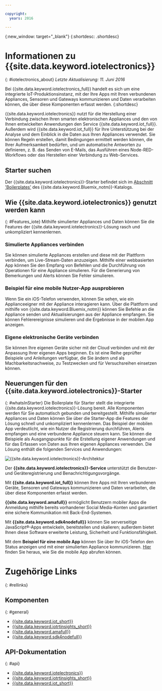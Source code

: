 ```yaml
---

copyright:
  years: 2016

---
```


{:new_window: target="_blank"}
{:shortdesc: .shortdesc}

# Informationen zu {{site.data.keyword.iotelectronics}}
{: #iotelectronics_about}
*Letzte Aktualisierung: 11. Juni 2016*

Bei {{site.data.keyword.iotelectronics_full}} handelt es sich um eine integrierte IoT-Produktionsinstanz, mit der Ihre Apps mit Ihren verbundenen Appliances, Sensoren und Gateways kommunizieren und Daten verarbeiten können, die über diese Komponenten erfasst werden.
{:shortdesc}

{{site.data.keyword.iotelectronics}} nutzt für die Herstellung einer Verbindung zwischen Ihren smarten elektronischen Appliances und den von Ihnen entwickelten Anwendungen den Service {{site.data.keyword.iot_full}}. Außerdem wird {{site.data.keyword.iot_full}} für Ihre Unterstützung bei der Analyse und dem Einblick in die Daten aus Ihren Appliances verwendet. Sie können Regeln erstellen, damit Bedingungen ermittelt werden können, die Ihrer Aufmerksamkeit bedürfen, und um automatische Antworten zu definieren, z. B. das Senden von E-Mails, das Ausführen eines Node-RED-Workflows oder das Herstellen einer Verbindung zu Web-Services.  

## Starter suchen

Der {{site.data.keyword.iotelectronics}}-Starter befindet sich im [Abschnitt 'Boilerplates'](https://console.{DomainName}/catalog/starters/iot-for-electronics-starter/) des {{site.data.keyword.Bluemix_notm}}-Katalogs.  

## Wie {{site.data.keyword.iotelectronics}} genutzt werden kann
{: #Features_iote}
Mithilfe simulierter Appliances und Daten können Sie die Features der {{site.data.keyword.iotelectronics}}-Lösung rasch und unkompliziert kennenlernen.

### Simulierte Appliances verbinden
Sie können simulierte Appliances erstellen und diese mit der Plattform verbinden, um Live-Stream-Daten anzuzeigen. Mithilfe einer webbasierten App können Sie den Empfang von Befehlen und die Durchführung von Operationen für eine Appliance simulieren. Für die Generierung von Bemerkungen und Alerts können Sie Fehler simulieren.

### Beispiel für eine mobile Nutzer-App ausprobieren
Wenn Sie ein iOS-Telefon verwenden, können Sie sehen, wie ein Applianceeigner mit der Appliance interagieren kann. Über die Plattform und mithilfe von {{site.data.keyword.Bluemix_notm}} können Sie Befehle an die Appliance senden und Aktualisierungen aus der Appliance empfangen. Sie können Fehlerereignisse simulieren und die Ergebnisse in der mobilen App anzeigen.

### Eigene elektronische Geräte verbinden
Sie können Ihre eigenen Geräte sicher mit der Cloud verbinden und mit der Anpassung Ihrer eigenen Apps beginnen. Es ist eine Reihe geprüfter Beispiele und Anleitungen verfügbar, die Sie ändern und als Machbarkeitsnachweise, zu Testzwecken und für Versuchsreihen einsetzen können.

## Neuerungen für den {{site.data.keyword.iotelectronics}}-Starter
{: #whatsInStarter}
Die Boilerplate für Starter stellt die integrierte {{site.data.keyword.iotelectronics}}-Lösung bereit.  Alle Komponenten werden für Sie automatisch gebunden und bereitgestellt. Mithilfe simulierter Appliances und Daten können Sie über die Starter-App die Features der Lösung schnell und unkompliziert kennenlernen. Das Beispiel der mobilen App verdeutlicht, wie ein Nutzer die Registrierung durchführen, Alerts empfangen und eine verbundene Appliance steuern kann. Sie können die Beispiele als Ausgangspunkte für die Erstellung eigener Anwendungen und für das Erfassen von Daten aus Ihren eigenen Appliances verwenden. Die Lösung enthält die folgenden Services und Anwendungen:

![{{site.data.keyword.iotelectronics}}-Architektur](images/IoT4E_architecture.svg "{{site.data.keyword.iotelectronics}}-Architektur")

Der **{{site.data.keyword.iotelectronics}}-Service** unterstützt die Benutzer- und Geräteregistrierung und Benachrichtigungsvorgänge.

Mit **{{site.data.keyword.iot_full}}** können Ihre Apps mit Ihren verbundenen Geräte, Sensoren und Gateways kommunizieren und Daten verarbeiten, die über diese Komponenten erfasst werden.

<!-- **{{site.data.keyword.iotrtinsights_full}}** enables you to enrich and monitor data from your devices, visualize what's happening now, and respond to emerging conditions by using automated actions. -->

**{{site.data.keyword.amafull}}** ermöglicht Benutzern mobiler Apps die Anmeldung mithilfe bereits vorhandener Social Media-Konten und garantiert eine sichere Kommunikation mit Back-End-Systemen.

Mit **{{site.data.keyword.sdk4nodefull}}** können Sie serverseitige JavaScript&reg;-Apps entwickeln, bereitstellen und skalieren; außerdem bietet Ihnen diese Software erweiterte Leistung, Sicherheit und Funktionsfähigkeit.

Mit dem **Beispiel für eine mobile App** können Sie über Ihr iOS-Telefon den Status anzeigen und mit einer simulierten Appliance kommunizieren. [Hier](iotelectronics_config_mobile.html) finden Sie heraus, wie Sie die mobile App abrufen können.

# Zugehörige Links
{: #rellinks}
## Komponenten
{: #general}
* [{{site.data.keyword.iot_short}}](https://new-console.ng.bluemix.net/docs/services/IoT/index.html#gettingstartedtemplate)
* [{{site.data.keyword.iotrtinsights_short}}](https://new-console.ng.bluemix.net/docs/services/iotrtinsights/index.html)   
* [{{site.data.keyword.amafull}}](https://new-console.ng.bluemix.net/docs/services/mobileaccess/index.html)
* [{{site.data.keyword.sdk4nodefull}}](https://new-console.ng.bluemix.net/docs/runtimes/nodejs/index.html#nodejs_runtime)


## API-Dokumentation
{: #api}
*  [{{site.data.keyword.iotelectronics}}](http://ibmiotforelectronics.mybluemix.net/public/iot4eregistrationapi.html)  
* [{{site.data.keyword.iotrtinsights_short}}](https://iotrti-prod.mam.ibmserviceengage.com/apidoc/)
* [{{site.data.keyword.iot_short}}](https://developer.ibm.com/iotfoundation/recipes/api-documentation/)
